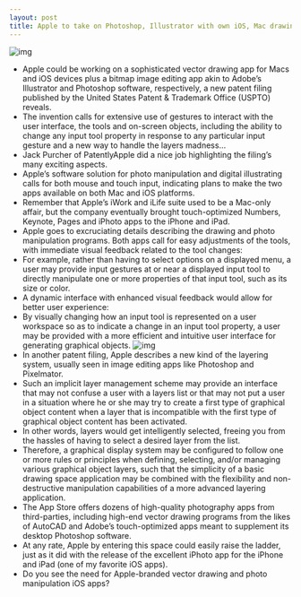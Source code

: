```yaml
---
layout: post
title: Apple to take on Photoshop, Illustrator with own iOS, Mac drawing apps, patent hints
---
```

![img](http://media.idownloadblog.com/wp-content/uploads/2012/08/Apple-drawing-app-patent-PatentlyApple-002.jpg)
* Apple could be working on a sophisticated vector drawing app for Macs and iOS devices plus a bitmap image editing app akin to Adobe’s Illustrator and Photoshop software, respectively, a new patent filing published by the United States Patent & Trademark Office (USPTO) reveals.
* The invention calls for extensive use of gestures to interact with the user interface, the tools and on-screen objects, including the ability to change any input tool property in response to any particular input gesture and a new way to handle the layers madness…
* Jack Purcher of PatentlyApple did a nice job highlighting the filing’s many exciting aspects.
* Apple’s software solution for photo manipulation and digital illustrating calls for both mouse and touch input, indicating plans to make the two apps available on both Mac and iOS platforms.
* Remember that Apple’s iWork and iLife suite used to be a Mac-only affair, but the company eventually brought touch-optimized Numbers, Keynote, Pages and iPhoto apps to the iPhone and iPad.
* Apple goes to excruciating details describing the drawing and photo manipulation programs. Both apps call for easy adjustments of the tools, with immediate visual feedback related to the tool changes:
* For example, rather than having to select options on a displayed menu, a user may provide input gestures at or near a displayed input tool to directly manipulate one or more properties of that input tool, such as its size or color.
* A dynamic interface with enhanced visual feedback would allow for better user experience:
* By visually changing how an input tool is represented on a user workspace so as to indicate a change in an input tool property, a user may be provided with a more efficient and intuitive user interface for generating graphical objects.
![img](http://media.idownloadblog.com/wp-content/uploads/2012/08/Apple-drawing-app-patent-PatentlyApple-001.jpg)
* In another patent filing, Apple describes a new kind of the layering system, usually seen in image editing apps like Photoshop and Pixelmator.
* Such an implicit layer management scheme may provide an interface that may not confuse a user with a layers list or that may not put a user in a situation where he or she may try to create a first type of graphical object content when a layer that is incompatible with the first type of graphical object content has been activated.
* In other words, layers would get intelligently selected, freeing you from the hassles of having to select a desired layer from the list.
* Therefore, a graphical display system may be configured to follow one or more rules or principles when defining, selecting, and/or managing various graphical object layers, such that the simplicity of a basic drawing space application may be combined with the flexibility and non-destructive manipulation capabilities of a more advanced layering application.
* The App Store offers dozens of high-quality photography apps from third-parties, including high-end vector drawing programs from the likes of AutoCAD and Adobe’s touch-optimized apps meant to supplement its desktop Photoshop software.
* At any rate, Apple by entering this space could easily raise the ladder, just as it did with the release of the excellent iPhoto app for the iPhone and iPad (one of my favorite iOS apps).
* Do you see the need for Apple-branded vector drawing and photo manipulation iOS apps?

